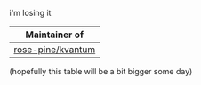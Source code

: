 i'm losing it

| Maintainer of |
| :-: |
| [rose-pine/kvantum](https://github.com/rose-pine/kvantum)|

(hopefully this table will be a bit bigger some day)
